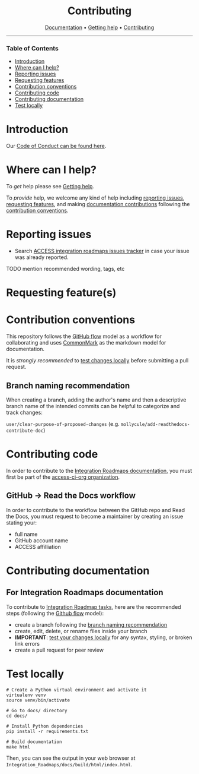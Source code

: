 <div align="center">

# Contributing

[Documentation][documentation] • [Getting help][getting-help] • [Contributing](#contribution-conventions)

</div>

---
    
### Table of Contents

+ [Introduction](#introduction)
+ [Where can I help?](#where-can-i-help)
+ [Reporting issues](#reporting-issues)
+ [Requesting features](#requesting-features)
+ [Contribution conventions](#contribution-conventions)
+ [Contributing code](#contributing-code)
+ [Contributing documentation](#contributing-documentation)
+ [Test locally](#test-locally)

# Introduction

Our [Code of Conduct can be found here](https://support.access-ci.org/code-conduct).

# Where can I help?

To _get_ help please see [Getting help][getting-help].

To _provide_ help, we welcome any kind of help including [reporting issues](#reporting-issues), [requesting features](#requesting-features), and making [documentation contributions](#contributing-documentation) following the [contribution conventions](#contribution-conventions).

# Reporting issues

+ Search [ACCESS integration roadmaps issues tracker](https://github.com/access-ci-org/Integration_Roadmaps/issues/)
in case your issue was already reported.

TODO mention recommended wording, tags, etc

# Requesting feature(s)
# Contribution conventions

This repository follows the [GitHub flow][github flow] model as a workflow for collaborating and uses [CommonMark][CommonMark] as the markdown model for documentation.

It is _strongly recommended_ to [test changes locally](#test-locally) before submitting a pull request.

## Branch naming recommendation

When creating a branch, adding the author's name and then a descriptive branch name of the intended commits can be helpful to categorize and track changes:

`user/clear-purpose-of-proposed-changes` (e.g. `mollycule/add-readthedocs-contribute-doc`)

# Contributing code

In order to contribute to the [Integration Roadmaps documentation][documentation], you must first be part of the [access-ci-org organization][ACCESS GitHub organization].

## GitHub -> Read the Docs workflow
In order to contribute to the workflow between the GitHub repo and Read the Docs, you must request to become a maintainer by creating an issue stating your:

+ full name
+ GitHub account name
+ ACCESS affilliation

# Contributing documentation

## For Integration Roadmaps documentation

To contribute to [Integration Roadmap tasks][integration roadmap tasks], here are the recommended steps (following the [Github flow][github flow] model):

+ create a branch following the [branch naming recommendation](#branch-naming-recommendation)
+ create, edit, delete, or rename files inside your branch
+ __IMPORTANT__: [test your changes locally](#test-locally) for any syntax, styling, or broken link errors
+ create a pull request for peer review

# Test locally

```
# Create a Python virtual environment and activate it
virtualenv venv
source venv/bin/activate

# Go to docs/ directory
cd docs/

# Install Python dependencies
pip install -r requirements.txt

# Build documentation
make html
```

Then, you can see the output in your web browser at `Integration_Roadmaps/docs/build/html/index.html`.

[ACCESS GitHub organization]: https://github.com/access-ci-org
[ACCESS main page]: https://access-ci.org/
[ACCESS rt]: https://tickets.access-ci.org/
[ACCESS slack]: https://access-ci.slack.com
[CommonMark]: https://commonmark.org/help/
[documentation]: https://readthedocs.access-ci.org/projects/integration-roadmaps/en/latest/
[getting-help]: https://github.com/access-ci-org/Integration_Roadmaps/tree/main/docs#getting-help 
[github flow]: https://docs.github.com/en/get-started/quickstart/github-flow
[integration roadmaps]: https://operations.access-ci.org/pub/integration_roadmaps
[integration roadmap tasks]: https://github.com/access-ci-org/Integration_Roadmaps/tree/main/docs/source/tasks
[read the docs]: https://docs.readthedocs.io/en/stable/
[resource providers]: https://allocations.access-ci.org/resource-providers
[wg-integration-roadmaps]: https://app.slack.com/client/T03EW8N9B6Y/C03JSSLABUY
